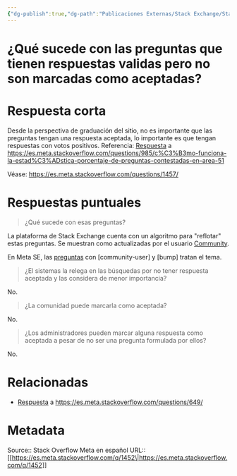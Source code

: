 ```yaml
---
{"dg-publish":true,"dg-path":"Publicaciones Externas/Stack Exchange/Stack Overflow en español/Stack Overflow en español Meta/es.meta.stackoverflow.com-1452.md","permalink":"/publicaciones-externas/stack-exchange/stack-overflow-en-espanol/stack-overflow-en-espanol-meta/es-meta-stackoverflow-com-1452/","title":"¿Qué sucede con las preguntas que tienen respuestas validas pero no son marcadas como aceptadas?","hide":true,"noteIcon":"\"0\"","created":"2024-04-03T12:49:10.680-06:00","updated":"2024-04-05T16:43:59.369-06:00"}
---
```


# ¿Qué sucede con las preguntas que tienen respuestas validas pero no son marcadas como aceptadas?

# Respuesta corta
Desde la perspectiva de graduación del sitio, no es importante que las preguntas tengan una respuesta aceptada, lo importante es que tengan respuestas con votos positivos. Referencia: [Respuesta][1] a https://es.meta.stackoverflow.com/questions/985/c%C3%B3mo-funciona-la-estad%C3%ADstica-porcentaje-de-preguntas-contestadas-en-area-51

Véase: https://es.meta.stackoverflow.com/questions/1457/ <!-- propuesta-usemos-el-bot%C3%B3n-y-pesta%C3%B1a-sin-responder -->

# Respuestas puntuales
>¿Qué sucede con esas preguntas? 

La plataforma de Stack Exchange cuenta con un algoritmo para "reflotar" estas preguntas. Se muestran como actualizadas por el usuario [Community][2].

En Meta SE, las [preguntas][3] con [community-user] y [bump] tratan el tema.

>¿El sistemas la relega en las búsquedas por no tener respuesta aceptada y las considera de menor importancia? 

No.

>¿La comunidad puede marcarla como aceptada? 

No.

>¿Los administradores pueden marcar alguna respuesta como aceptada a pesar de no ser una pregunta formulada por ellos?

No.

# Relacionadas

- [Respuesta][4] a https://es.meta.stackoverflow.com/questions/649/ <!-- por-qué-no-se-implementa-un-proceso-para-aceptar-respuestas-de-preguntas-abando -->


  [1]: https://es.meta.stackoverflow.com/a/1279/65
  [2]: https://es.stackoverflow.com/users/-1/comunidad
  [3]: https://meta.stackexchange.com/questions/tagged/community-user+bump?sort=votes&pageSize=15
  [4]: https://es.meta.stackoverflow.com/a/650/65

# Metadata
Source:: Stack Overflow Meta en español
URL:: [[https://es.meta.stackoverflow.com/q/1452\|https://es.meta.stackoverflow.com/q/1452]]

